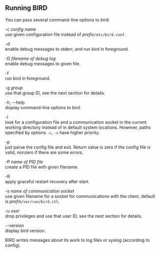 ## Running BIRD

You can pass several command-line options to bird:

<span id="argv-config" class="code">-c *config name*</span>  
use given configuration file instead of *prefix*`/etc/bird.conf`.

<span id="argv-debug" class="code">-d</span>  
enable debug messages to stderr, and run bird in foreground.

<span id="argv-debug-file" class="code">-D *filename of debug log*</span>  
enable debug messages to given file.

<span id="argv-foreground" class="code">-f</span>  
run bird in foreground.

<span id="argv-group" class="code">-g *group*</span>  
use that group ID, see the next section for details.

<span id="argv-help" class="code">-h, --help</span>  
display command-line options to bird.

<span id="argv-local" class="code">-l</span>  
look for a configuration file and a communication socket in the current
    working directory instead of in default system locations. However, paths
    specified by options `-c`, `-s` have higher priority.

<span id="argv-parse" class="code">-p</span>  
just parse the config file and exit. Return value is zero if the config
    file is valid, nonzero if there are some errors.

<span id="argv-pid" class="code">-P *name of PID file*</span>  
create a PID file with given filename.

<span id="argv-recovery" class="code">-R</span>  
apply graceful restart recovery after start.

<span id="argv-socket" class="code">-s *name of communication socket*</span>  
use given filename for a socket for communications with the client,
    default is *prefix*`/var/run/bird.ctl`.

<span id="argv-user" class="code">-u *user*</span>  
drop privileges and use that user ID, see the next section for details.

<span id="argv-version" class="code">--version</span>  
display bird version.

BIRD writes messages about its work to log files or syslog (according to config).
